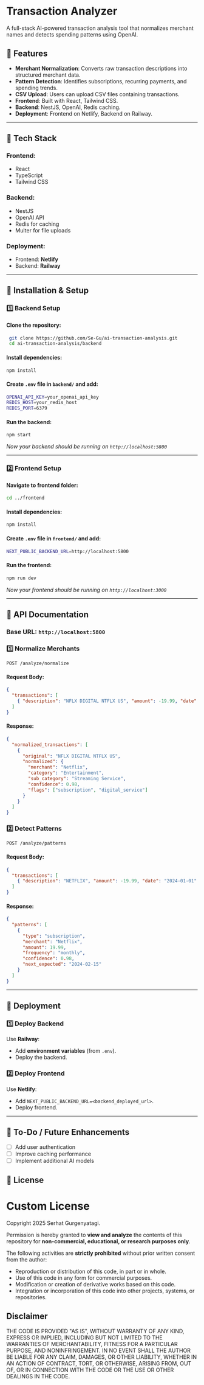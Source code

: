 # Transaction Analyzer

A full-stack AI-powered transaction analysis tool that normalizes merchant names and detects spending patterns using OpenAI.

## 🚀 Features
- **Merchant Normalization**: Converts raw transaction descriptions into structured merchant data.
- **Pattern Detection**: Identifies subscriptions, recurring payments, and spending trends.
- **CSV Upload**: Users can upload CSV files containing transactions.
- **Frontend**: Built with React, Tailwind CSS.
- **Backend**: NestJS, OpenAI, Redis caching.
- **Deployment**: Frontend on Netlify, Backend on Railway.

---

## 📌 Tech Stack
### **Frontend:**
- React
- TypeScript
- Tailwind CSS

### **Backend:**
- NestJS
- OpenAI API
- Redis for caching
- Multer for file uploads

### **Deployment:**
- Frontend: **Netlify**
- Backend: **Railway**

---

## 🔧 Installation & Setup
### **1️⃣ Backend Setup**

#### **Clone the repository:**
```sh
 git clone https://github.com/Se-Gu/ai-transaction-analysis.git
 cd ai-transaction-analysis/backend
```

#### **Install dependencies:**
```sh
npm install
```

#### **Create `.env` file in `backend/` and add:**
```sh
OPENAI_API_KEY=your_openai_api_key
REDIS_HOST=your_redis_host
REDIS_PORT=6379
```

#### **Run the backend:**
```sh
npm start
```
_Now your backend should be running on `http://localhost:5800`_

---

### **2️⃣ Frontend Setup**
#### **Navigate to frontend folder:**
```sh
cd ../frontend
```

#### **Install dependencies:**
```sh
npm install
```

#### **Create `.env` file in `frontend/` and add:**
```sh
NEXT_PUBLIC_BACKEND_URL=http://localhost:5800
```

#### **Run the frontend:**
```sh
npm run dev
```
_Now your frontend should be running on `http://localhost:3000`_

---

## 📡 API Documentation
### **Base URL:** `http://localhost:5800`

### **1️⃣ Normalize Merchants**
`POST /analyze/normalize`
#### **Request Body:**
```json
{
  "transactions": [
    { "description": "NFLX DIGITAL NTFLX US", "amount": -19.99, "date": "2024-01-01" }
  ]
}
```
#### **Response:**
```json
{
  "normalized_transactions": [
    {
      "original": "NFLX DIGITAL NTFLX US",
      "normalized": {
        "merchant": "Netflix",
        "category": "Entertainment",
        "sub_category": "Streaming Service",
        "confidence": 0.98,
        "flags": ["subscription", "digital_service"]
      }
    }
  ]
}
```

### **2️⃣ Detect Patterns**
`POST /analyze/patterns`
#### **Request Body:**
```json
{
  "transactions": [
    { "description": "NETFLIX", "amount": -19.99, "date": "2024-01-01" }
  ]
}
```
#### **Response:**
```json
{
  "patterns": [
    {
      "type": "subscription",
      "merchant": "Netflix",
      "amount": 19.99,
      "frequency": "monthly",
      "confidence": 0.98,
      "next_expected": "2024-02-15"
    }
  ]
}
```

---

## 🚀 Deployment
### **1️⃣ Deploy Backend**
Use **Railway**:
- Add **environment variables** (from `.env`).
- Deploy the backend.

### **2️⃣ Deploy Frontend**
Use **Netlify**:
- Add `NEXT_PUBLIC_BACKEND_URL=<backend_deployed_url>`.
- Deploy frontend.

---

## 🎯 To-Do / Future Enhancements
- [ ] Add user authentication
- [ ] Improve caching performance
- [ ] Implement additional AI models

## 📜 License
# Custom License

Copyright 2025 Serhat Gurgenyatagi.

Permission is hereby granted to **view and analyze** the contents of this repository for **non-commercial, educational, or research purposes only**. 

The following activities are **strictly prohibited** without prior written consent from the author:
- Reproduction or distribution of this code, in part or in whole.
- Use of this code in any form for commercial purposes.
- Modification or creation of derivative works based on this code.
- Integration or incorporation of this code into other projects, systems, or repositories.

## Disclaimer

THE CODE IS PROVIDED "AS IS", WITHOUT WARRANTY OF ANY KIND, EXPRESS OR IMPLIED, INCLUDING BUT NOT LIMITED TO THE WARRANTIES OF MERCHANTABILITY, FITNESS FOR A PARTICULAR PURPOSE, AND NONINFRINGEMENT. IN NO EVENT SHALL THE AUTHOR BE LIABLE FOR ANY CLAIM, DAMAGES, OR OTHER LIABILITY, WHETHER IN AN ACTION OF CONTRACT, TORT, OR OTHERWISE, ARISING FROM, OUT OF, OR IN CONNECTION WITH THE CODE OR THE USE OR OTHER DEALINGS IN THE CODE.

